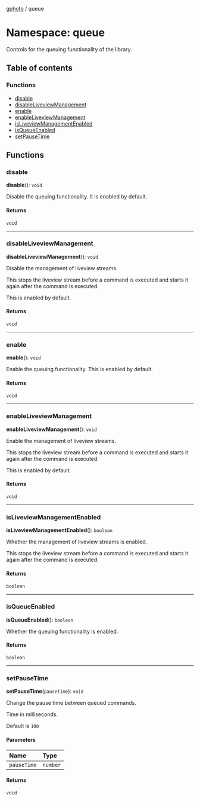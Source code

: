 [gphoto](../API.md) / queue

# Namespace: queue

Controls for the queuing functionality of the library.

## Table of contents

### Functions

- [disable](queue.md#disable)
- [disableLiveviewManagement](queue.md#disableliveviewmanagement)
- [enable](queue.md#enable)
- [enableLiveviewManagement](queue.md#enableliveviewmanagement)
- [isLiveviewManagementEnabled](queue.md#isliveviewmanagementenabled)
- [isQueueEnabled](queue.md#isqueueenabled)
- [setPauseTime](queue.md#setpausetime)

## Functions

### disable

**disable**(): `void`

Disable the queuing functionality. It is enabled by default.

#### Returns

`void`

___

### disableLiveviewManagement

**disableLiveviewManagement**(): `void`

Disable the management of liveview streams.

This stops the liveview stream before a command is executed and starts it again after the command is executed.

This is enabled by default.

#### Returns

`void`

___

### enable

**enable**(): `void`

Enable the queuing functionality. This is enabled by default.

#### Returns

`void`

___

### enableLiveviewManagement

**enableLiveviewManagement**(): `void`

Enable the management of liveview streams.

This stops the liveview stream before a command is executed and starts it again after the command is executed.

This is enabled by default.

#### Returns

`void`

___

### isLiveviewManagementEnabled

**isLiveviewManagementEnabled**(): `boolean`

Whether the management of liveview streams is enabled.

This stops the liveview stream before a command is executed and starts it again after the command is executed.

#### Returns

`boolean`

___

### isQueueEnabled

**isQueueEnabled**(): `boolean`

Whether the queuing functionality is enabled.

#### Returns

`boolean`

___

### setPauseTime

**setPauseTime**(`pauseTime`): `void`

Change the pause time between queued commands.

Time in milliseconds.

Default is `100`

#### Parameters

| Name | Type |
| :------ | :------ |
| `pauseTime` | `number` |

#### Returns

`void`
